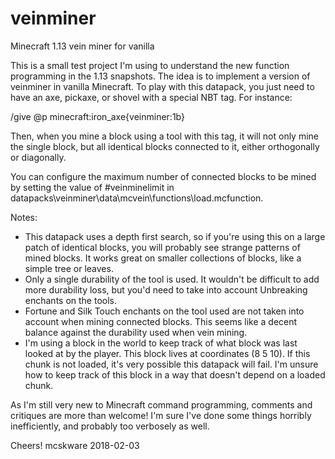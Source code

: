 # veinminer
Minecraft 1.13 vein miner for vanilla

This is a small test project I'm using to understand the new function programming in the 1.13 snapshots. The idea is to implement a version of veinminer in vanilla Minecraft. To play with this datapack, you just need to have an axe, pickaxe, or shovel with a special NBT tag. For instance:

/give @p minecraft:iron_axe{veinminer:1b}

Then, when you mine a block using a tool with this tag, it will not only mine the single block, but all identical blocks connected to it, either orthogonally or diagonally.

You can configure the maximum number of connected blocks to be mined by setting the value of #veinminelimit in datapacks\veinminer\data\mcvein\functions\load.mcfunction.

Notes:
- This datapack uses a depth first search, so if you're using this on a large patch of identical blocks, you will probably see strange patterns of mined blocks. It works great on smaller collections of blocks, like a simple tree or leaves.
- Only a single durability of the tool is used. It wouldn't be difficult to add more durability loss, but you'd need to take into account Unbreaking enchants on the tools.
- Fortune and Silk Touch enchants on the tool used are not taken into account when mining connected blocks. This seems like a decent balance against the durability used when vein mining.
- I'm using a block in the world to keep track of what block was last looked at by the player. This block lives at coordinates (8 5 10). If this chunk is not loaded, it's very possible this datapack will fail. I'm unsure how to keep track of this block in a way that doesn't depend on a loaded chunk.

As I'm still very new to Minecraft command programming, comments and critiques are more than welcome! I'm sure I've done some things horribly inefficiently, and probably too verbosely as well.

Cheers!
mcskware
2018-02-03
